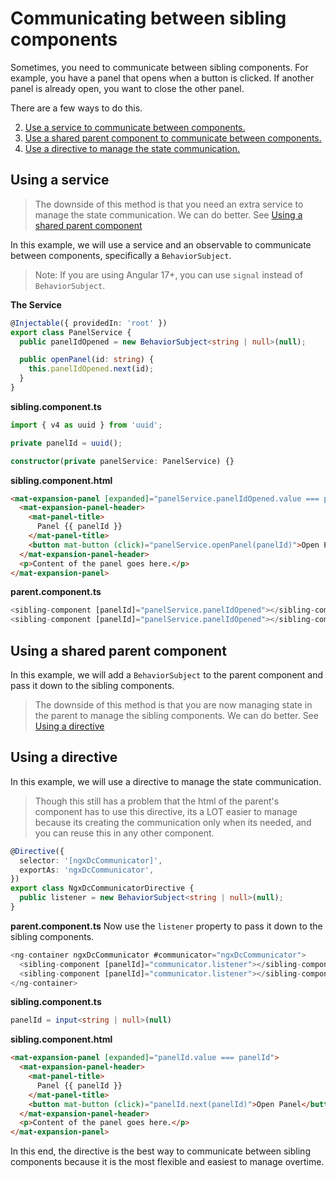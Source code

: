 # Communicating between sibling components

Sometimes, you need to communicate between sibling components. For example, you have a panel that opens when a button is clicked. If another panel is already open, you want to close the other panel.

There are a few ways to do this.

2. [Use a service to communicate between components.](#using-a-service)
3. [Use a shared parent component to communicate between components.](#using-a-shared-parent-component)
1. [Use a directive to manage the state communication.](#using-a-directive)

## Using a service

> The downside of this method is that you need an extra service to manage the state communication. We can do better. See [Using a shared parent component](#using-a-shared-parent-component)

In this example, we will use a service and an observable to communicate between components, specifically a `BehaviorSubject`.

> Note: If you are using Angular 17+, you can use `signal` instead of `BehaviorSubject`.

**The Service**

```ts
@Injectable({ providedIn: 'root' })
export class PanelService {
  public panelIdOpened = new BehaviorSubject<string | null>(null);

  public openPanel(id: string) {
    this.panelIdOpened.next(id);
  }
}
```

**sibling.component.ts**

```ts
import { v4 as uuid } from 'uuid';

private panelId = uuid();

constructor(private panelService: PanelService) {}
```

**sibling.component.html**

```html
<mat-expansion-panel [expanded]="panelService.panelIdOpened.value === panelId">
  <mat-expansion-panel-header>
    <mat-panel-title>
      Panel {{ panelId }}
    </mat-panel-title>
    <button mat-button (click)="panelService.openPanel(panelId)">Open Panel</button>
  </mat-expansion-panel-header>
  <p>Content of the panel goes here.</p>
</mat-expansion-panel>
```

**parent.component.ts**

```ts
<sibling-component [panelId]="panelService.panelIdOpened"></sibling-component>
<sibling-component [panelId]="panelService.panelIdOpened"></sibling-component>
```

## Using a shared parent component

In this example, we will add a `BehaviorSubject` to the parent component and pass it down to the sibling components.

> The downside of this method is that you are now managing state in the parent to manage the sibling components. We can do better. See [Using a directive](#using-a-directive)

## Using a directive

In this example, we will use a directive to manage the state communication.

> Though this still has a problem that the html of the parent's component has to use this directive, its a LOT easier to manage because its creating the communication only when its needed, and you can reuse this in any other component.

```ts
@Directive({
  selector: '[ngxDcCommunicator]',
  exportAs: 'ngxDcCommunicator',
})
export class NgxDcCommunicatorDirective {
  public listener = new BehaviorSubject<string | null>(null);
}
```

**parent.component.ts**
Now use the `listener` property to pass it down to the sibling components.

```ts
<ng-container ngxDcCommunicator #communicator="ngxDcCommunicator">
  <sibling-component [panelId]="communicator.listener"></sibling-component>
  <sibling-component [panelId]="communicator.listener"></sibling-component>
</ng-container>
```

**sibling.component.ts**

```ts
panelId = input<string | null>(null)
```

**sibling.component.html**

```html
<mat-expansion-panel [expanded]="panelId.value === panelId">
  <mat-expansion-panel-header>
    <mat-panel-title>
      Panel {{ panelId }}
    </mat-panel-title>
    <button mat-button (click)="panelId.next(panelId)">Open Panel</button>
  </mat-expansion-panel-header>
  <p>Content of the panel goes here.</p>
</mat-expansion-panel>
```

In this end, the directive is the best way to communicate between sibling components because it is the most flexible and easiest to manage overtime.
